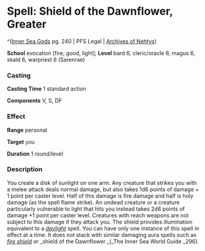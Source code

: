# Spell: Shield of the Dawnflower, Greater

^([Inner Sea Gods][ss-greater-shield-of-the-dawnflower] pg. 240 | PFS Legal | [Archives of Nehtys][sn-greater-shield-of-the-dawnflower])

**School** evocation [fire, good, light]; **Level** bard 6, cleric/oracle 6, magus 6, skald 6, warpriest 6 (Sarenrae)

### Casting

**Casting Time** 1 standard action  

**Components** V, S, DF

### Effect

**Range** personal  

**Target** you  

**Duration** 1 round/level

### Description

You create a disk of sunlight on one arm. Any creature that strikes you with a melee attack deals normal damage, but also takes 1d6 points of damage + 1 point per caster level. Half of this damage is fire damage and half is holy damage (as the spell flame strike). An undead creature or a creature particularly vulnerable to light that hits you instead takes 2d6 points of damage +1 point per caster level. Creatures with reach weapons are not subject to this damage if they attack you. The shield provides illumination equivalent to a _[daylight]_ spell. You can have only one instance of this spell in effect at a time. It does not stack with similar damaging aura spells such as _[fire shield]_ or _shield of the Dawnflower _(_The Inner Sea World Guide _296).

[ss-greater-shield-of-the-dawnflower]: http://paizo.com/products/btpy94wj
[sn-greater-shield-of-the-dawnflower]: http://www.archivesofnethys.com/SpellDisplay.aspx?ItemName=Shield%20of%20the%20Dawnflower%2C%20Greater
[daylight]: http://www.archivesofnethys.com/SpellDisplay.aspx?ItemName=daylight
[fire shield]: http://www.archivesofnethys.com/SpellDisplay.aspx?ItemName=fire%20shield